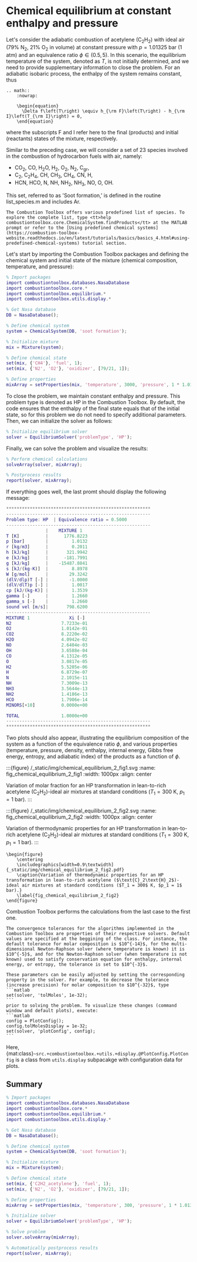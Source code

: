 # Chemical equilibrium at constant enthalpy and pressure

Let's consider the adiabatic combustion of acetylene (C$_2$H$_2$) with ideal air (79% N$_2$, 21% O$_2$ in volume) at constant pressure with $p = 1.01325$ bar (1 atm) and an equivalence ratio $\phi \in (0.5, 5)$. In this scenario, the equilibrium temperature of the system, denoted as $T$, is not initially determined, and we need to provide supplementary information to close the problem. For an adiabatic isobaric process, the enthalpy of the system remains constant, thus
```{eval-rst}
.. math::
    :nowrap:

    \begin{equation}
      \Delta f\left(T\right) \equiv h_{\rm F}\left(T\right) - h_{\rm I}\left(T_{\rm I}\right) = 0,
    \end{equation}
```
where the subscripts F and I refer here to the final (products) and initial (reactants) states of the mixture, respectively.

Similar to the preceding case, we will consider a set of 23 species involved in the combustion of hydrocarbon fuels with air, namely:

* CO$_2$, CO, H$_2$O, H$_2$, O$_2$, N$_2$, C<sub>gr</sub>,
* C$_2$, C$_2$H$_4$, CH, CH$_3$, CH$_4$, CN, H,
* HCN, HCO, N, NH, NH$_2$, NH$_3$, NO, O, OH.
  
This set, referred to as 'Soot formation,' is defined in the routine list_species.m and includes Ar.

```{tip}
The Combustion Toolbox offers various predefined list of species. To explore the complete list, type <tt>help combustiontoolbox.core.ChemicalSystem.findProducts</tt> at the MATLAB prompt or refer to the [Using predefined chemical systems](https://combustion-toolbox-website.readthedocs.io/en/latest/tutorials/basics/basics_4.html#using-predefined-chemical-systems) tutorial section.
```

Let's start by importing the Combustion Toolbox packages and defining the chemical system and initial state of the mixture (chemical composition, temperature, and pressure):

```matlab
% Import packages
import combustiontoolbox.databases.NasaDatabase
import combustiontoolbox.core.*
import combustiontoolbox.equilibrium.*
import combustiontoolbox.utils.display.*

% Get Nasa database
DB = NasaDatabase();

% Define chemical system
system = ChemicalSystem(DB, 'soot formation');

% Initialize mixture
mix = Mixture(system);

% Define chemical state
set(mix, {'CH4'}, 'fuel', 1);
set(mix, {'N2', 'O2'}, 'oxidizer', [79/21, 1]);

% Define properties
mixArray = setProperties(mix, 'temperature', 3000, 'pressure', 1 * 1.01325, 'equivalenceRatio', 0.5:0.01:5);
```

To close the problem, we maintain constant enthalpy and pressure. This problem type is denoted as HP in the Combustion Toolbox. By default, the code ensures that the enthalpy of the final state equals that of the initial state, so for this problem we do not need to specify additional parameters. Then, we can initialize the solver as follows:

```matlab
% Initialize equilibrium solver
solver = EquilibriumSolver('problemType', 'HP');
```

Finally, we can solve the problem and visualize the results:
```matlab
% Perform chemical calculations
solveArray(solver, mixArray);

% Postprocess results
report(solver, mixArray);
```

If everything goes well, the last promt should display the following message:

```matlab
*******************************************************
-------------------------------------------------------
Problem type: HP  | Equivalence ratio = 0.5000
-------------------------------------------------------
               |    MIXTURE 1
T [K]          |      1776.8223
p [bar]        |         1.0132
r [kg/m3]      |         0.2011
h [kJ/kg]      |       321.9942
e [kJ/kg]      |      -181.7991
g [kJ/kg]      |    -15487.8841
s [kJ/(kg-K)]  |         8.8978
W [g/mol]      |        29.3242
(dlV/dlp)T [-] |        -1.0000
(dlV/dlT)p [-] |         1.0017
cp [kJ/(kg-K)] |         1.3539
gamma [-]      |         1.2660
gamma_s [-]    |         1.2660
sound vel [m/s]|       798.6200
-------------------------------------------------------
MIXTURE 1               Xi [-]
N2                   7.7233e-01
O2                   1.0142e-01
CO2                  8.2220e-02
H2O                  4.0942e-02
NO                   2.6404e-03
OH                   3.6588e-04
CO                   4.1312e-05
O                    3.0817e-05
H2                   5.5205e-06
H                    6.8729e-07
N                    2.1015e-11
NH                   7.3009e-13
NH3                  3.5644e-13
NH2                  1.4186e-13
HCO                  1.7906e-14
MINORS[+10]          0.0000e+00

TOTAL                1.0000e+00
-------------------------------------------------------
*******************************************************

```

Two plots should also appear, illustrating the equilibrium composition of the system as a function of the equivalence ratio $\phi$, and various properties (temperature, pressure, density, enthalpy, internal energy, Gibbs free energy, entropy, and adiabatic index) of the products as a function of $\phi$.

:::{figure} /_static/img/chemical_equilibrium_2_fig1.svg
:name: fig_chemical_equilibrium_2_fig1
:width: 1000px
:align: center

Variation of molar fraction for an HP transformation in lean-to-rich acetylene ($\text{C}_2\text{H}_2$)-ideal air mixtures at standard conditions ($T_1 = 300$ K, $p_1 = 1$ bar).
:::


:::{figure} /_static/img/chemical_equilibrium_2_fig2.svg
:name: fig_chemical_equilibrium_2_fig2
:width: 1000px
:align: center

Variation of thermodynamic properties for an HP transformation in lean-to-rich acetylene ($\text{C}_2\text{H}_2$)-ideal air mixtures at standard conditions ($T_1 = 300$ K, $p_1 = 1$ bar).
:::

```{only} latex
\begin{figure}
    \centering
    \includegraphics[width=0.9\textwidth]{_static/img/chemical_equilibrium_2_fig2.pdf}
    \caption{Variation of thermodynamic properties for an HP transformation in lean-to-rich acetylene ($\text{C}_2\text{H}_2$)-ideal air mixtures at standard conditions ($T_1 = 300$ K, $p_1 = 1$ bar).}
    \label{fig_chemical_equilibrium_2_fig2}
\end{figure}
```


Combustion Toolbox performs the calculations from the last case to the first one.

````{tip}
The convergence tolerances for the algorithms implemented in the Combustion Toolbox are properties of their respective solvers. Default values are specified at the beggining of the class. For instance, the default tolerance for molar composition is $10^{-14}$, for the multi-dimensional Newton-Raphson solver (where temperature is known) it is $10^{-5}$, and for the Newton-Raphson solver (when temperature is not known) used to satisfy conservation equation for enthalpy, internal energy, or entropy, the tolerance is set to $10^{-3}$.

These parameters can be easily adjusted by setting the corresponding property in the solver. For example, to decrease the tolerance (increase precision) for molar composition to $10^{-32}$, type
```matlab
set(solver, 'tolMoles', 1e-32);
```
prior to solving the problem. To visualize these changes (command window and default plots), execute:
```matlab
config = PlotConfig();
config.tolMolesDisplay = 1e-32;
set(solver, 'plotConfig', config);
```
````

Here, {mat:class}`~src.+combustiontoolbox.+utils.+display.@PlotConfig.PlotConfig` is a class from `utils.display` subpacakge with configuration data for plots.

## Summary

```matlab
% Import packages
import combustiontoolbox.databases.NasaDatabase
import combustiontoolbox.core.*
import combustiontoolbox.equilibrium.*
import combustiontoolbox.utils.display.*

% Get Nasa database
DB = NasaDatabase();

% Define chemical system
system = ChemicalSystem(DB, 'soot formation');

% Initialize mixture
mix = Mixture(system);

% Define chemical state
set(mix, {'C2H2_acetylene'}, 'fuel', 1);
set(mix, {'N2', 'O2'}, 'oxidizer', [79/21, 1]);

% Define properties
mixArray = setProperties(mix, 'temperature', 300, 'pressure', 1 * 1.01325, 'equivalenceRatio', 0.5:0.01:5);

% Initialize solver
solver = EquilibriumSolver('problemType', 'HP');

% Solve problem
solver.solveArray(mixArray);

% Automatically postprocess results
report(solver, mixArray);
```